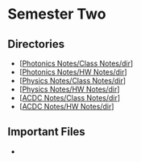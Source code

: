 # Semester Two
## Directories
- [[Photonics Notes/Class Notes/dir]]
- [[Photonics Notes/HW Notes/dir]]
- [[Physics Notes/Class Notes/dir]]
- [[Physics Notes/HW Notes/dir]]
- [[ACDC Notes/Class Notes/dir]]
- [[ACDC Notes/HW Notes/dir]]
## Important Files
- 



[//begin]: # "Autogenerated link references for markdown compatibility"
[Photonics Notes/Class Notes/dir]: <docs/Photonics Notes/Class Notes/dir.md> "Photonics Class Directory"
[Photonics Notes/HW Notes/dir]: <docs/Photonics Notes/HW Notes/dir.md> "Photonics HW Notes Directory"
[Physics Notes/Class Notes/dir]: <docs/Physics Notes/Class Notes/dir.md> "Physics Class Directory"
[Physics Notes/HW Notes/dir]: <docs/Physics Notes/HW Notes/dir.md> "Physics HW Notes Directory"
[ACDC Notes/Class Notes/dir]: <docs/ACDC Notes/Class Notes/dir.md> "AD/DC Class Directory"
[ACDC Notes/HW Notes/dir]: <docs/ACDC Notes/HW Notes/dir.md> "AD/DC HW Notes Directory"
[//end]: # "Autogenerated link references"
